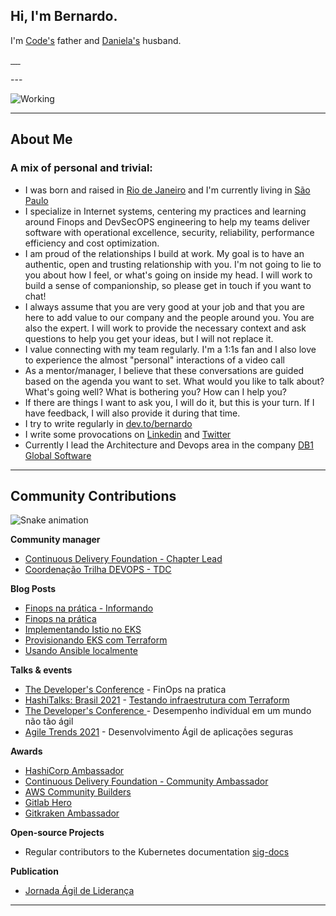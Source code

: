 ## Hi, I'm Bernardo.

I'm [Code's](https://dev-to-uploads.s3.amazonaws.com/uploads/articles/y2sfhdppyrxkkn5srewg.jpg)  father and [Daniela's](https://www.instagram.com/danifsantos.br/) husband.

<div>
    <p >
    <a href="https://www.linkedin.com/in/brbernardo" target="_blank">
        <img src="https://img.shields.io/badge/LinkedIn-0077B5?style=for-the-badge&logo=linkedin&logoColor=white" alt="">
    </a>
    <a href="https://dev.to/bernardo">
        <img src="https://img.shields.io/badge/dev.to-0A0A0A?style=for-the-badge&logo=dev.to&logoColor=white" alt="">
    </a>
    <a href="https://account.xbox.com/pt-BR/Profile?xr=BrBernardo0">
      <img src="https://img.shields.io/badge/Xbox-107C10?style=for-the-badge&logo=xbox&logoColor=white" alt="">
    </a>
    <a href="https://github.com/brbernardo/brbernardo/blob/main/How-to-Add-Friends-Nintendo-Switch.md">
      <img src="https://img.shields.io/badge/Nintendo_Switch-E60012?style=for-the-badge&logo=nintendo-switch&logoColor=white" alt="">
    </a>
    <a href="https://www.playstation.com/pt-br/support/account/add-friends-psn/">
      <img src="https://img.shields.io/badge/PlayStation-003791?style=for-the-badge&logo=playstation&logoColor=white" alt="">
    </a>
    </p>
</div>
---

![Working](https://dev-to-uploads.s3.amazonaws.com/uploads/articles/lrbimr5bcxmevdp8h704.gif)


---

## **About Me**

### A mix of personal and trivial:

- I was born and raised in [Rio de Janeiro](https://pt.wikipedia.org/wiki/Rio_de_Janeiro) and I'm currently living in [São Paulo](https://pt.wikipedia.org/wiki/S%C3%A3o_Paulo)
- I specialize in Internet systems, centering my practices and learning around Finops and DevSecOPS engineering to help my teams deliver software with operational excellence, security, reliability, performance efficiency and cost optimization.
- I am proud of the relationships I build at work. My goal is to have an authentic, open and trusting relationship with you. I'm not going to lie to you about how I feel, or what's going on inside my head. I will work to build a sense of companionship, so please get in touch if you want to chat!
- I always assume that you are very good at your job and that you are here to add value to our company and the people around you. You are also the expert. I will work to provide the necessary context and ask questions to help you get your ideas, but I will not replace it.
- I value connecting with my team regularly. I'm a 1:1s fan and I also love to experience the almost "personal" interactions of a video call
- As a mentor/manager, I believe that these conversations are guided based on the agenda you want to set. What would you like to talk about? What's going well? What is bothering you? How can I help you?
- If there are things I want to ask you, I will do it, but this is your turn. If I have feedback, I will also provide it during that time.
- I try to write regularly in [dev.to/bernardo](https://dev.to/bernardo)
- I write some provocations on [Linkedin](https://www.linkedin.com/in/brbernardo/) and [Twitter](https://twitter.com/_BrBernardo)
- Currently I lead the Architecture and Devops area in the company [DB1 Global Software](https://github.com/db1group)

---
## **Community Contributions**

![Snake animation](https://raw.githubusercontent.com/codethi/codethi/69645ac9673d2bb64039e312397effbc05d19356/github-contribution-grid-snake.svg)

**Community manager**
- [Continuous Delivery Foundation - Chapter Lead](https://community.cd.foundation/cdf-brazil/)
- [Coordenação Trilha DEVOPS - TDC](https://thedevconf.com/tdc/2022/innovation/trilha-devops?)

**Blog Posts**

<!-- BLOG:START -->
- [Finops na prática - Informando](https://dev.to/aws-builders/finops-na-pratica-informando-10h1)
- [Finops na prática](https://dev.to/aws-builders/finops-na-pratica-aed)
- [Implementando Istio no EKS](https://dev.to/aws-builders/implementando-istio-no-eks-3jc4)
- [Provisionando EKS com Terraform](https://dev.to/aws-builders/provisionando-eks-com-terraform-3e41)
- [Usando Ansible localmente](https://dev.to/bernardo/usando-ansible-localmente-1hb9)
<!-- BLOG:END -->

**Talks & events**

- [The Developer's Conference](https://thedevconf.com/tdc/2022/connections/trilha-devops?) - FinOps na pratica
- [HashiTalks: Brasil 2021](https://events.hashicorp.com/hashitalksbrasil2021) - [Testando infraestrutura com Terraform](https://www.youtube.com/watch?v=sQdxLv5xZf0&list=PL81sUbsFNc5agdrEMDtU6IGyxBMv6Fq8i&index=17)
- [The Developer's Conference ](https://thedevconf.com/tdc/2021/innovation/trilha-management-e-gestao-agil?) - Desempenho individual em um mundo não tão ágil
- [Agile Trends 2021](https://agiletrendsbr.com/programacaocolisao/) - Desenvolvimento Ágil de aplicações seguras

**Awards**

- [HashiCorp Ambassador](https://www.credly.com/badges/fb2ccc42-98ad-4322-bbc6-c661d3e9dee6/public_url)
- [Continuous Delivery Foundation - Community Ambassador](https://cd.foundation/ambassador-program-overview-application/community-ambassador-cohort20/)
- [AWS Community Builders](https://aws.amazon.com/pt/developer/community/community-builders/)
- [Gitlab Hero](https://about.gitlab.com/community/heroes/members/)
- [Gitkraken Ambassador](https://www.gitkraken.com/ambassador)

**Open-source Projects**

- Regular contributors to the Kubernetes documentation [sig-docs](https://github.com/kubernetes/community/blob/master/sig-docs/README.md)

**Publication**

- [Jornada Ágil de Liderança](https://www.amazon.com.br/Jornada-%C3%81gil-Lideran%C3%A7a-Antonio-Muniz/dp/6588431066/ref=sr_1_29?__mk_pt_BR=%C3%85M%C3%85%C5%BD%C3%95%C3%91&keywords=luiz+felipe+bernardo&qid=1639434048&sr=8-29&ufe=app_do%3Aamzn1.fos.6121c6c4-c969-43ae-92f7-cc248fc6181d)
---
